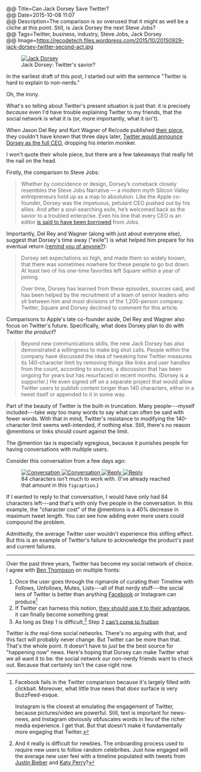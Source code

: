 @@ Title=Can Jack Dorsey Save Twitter?  
@@ Date=2015-10-08 11:07    
@@ Description=The comparison is so overused that it might as well be a cliche at this point. Still, is Jack Dorsey the next Steve Jobs?  
@@ Tags=Twitter, business, industry, Steve Jobs, Jack Dorsey  
@@ Image=https://recodetech.files.wordpress.com/2015/10/20150929-jack-dorsey-twitter-second-act.jpg

<!-- LazyLoad -->
<!-- http://www.appelsiini.net/projects/lazyload -->
<script src="/js/lazyload.js"></script>
<script type="text/javascript" charset="utf-8">
	$(function() {
		$("img.lazy").show().lazyload({
			effect: "fadeIn"
		});
	});
</script>

<figure>
	<a class="nohover" href="http://d.pr/i/15Oep+">
		<img src="http://d.pr/i/15Oep+" alt="Jack Dorsey">
	</a>
	<figcaption>Jack Dorsey: Twitter's savior?</figcaption>
</figure>

In the earliest draft of this post, I started out with the sentence "Twitter is hard to explain to non-nerds."

Oh, the irony.

What's so telling about Twitter's present situation is just that: it is precisely *because* even I'd have trouble explaining Twitter to my friends, that the social network is what it is (or, more importantly, what it isn't).

When Jason Del Rey and Kurt Wagner of Re/code published [their piece][rc], they couldn't have known that three days later, [Twitter would announce Dorsey as the full CEO][nytimes], dropping his interim moniker.

I won't quote their whole piece, but there are a few takeaways that really hit the nail on the head.

Firstly, the comparison to Steve Jobs:
>Whether by coincidence or design, Dorsey’s comeback closely resembles the Steve Jobs Narrative — a modern myth Silicon Valley entrepreneurs hold up as a map to absolution. Like the Apple co-founder, Dorsey was the impetuous, petulant CEO pushed out by his allies. And after a soul-searching exile, he’s welcomed back as the savior to a troubled enterprise. Even his line that every CEO is an editor [is said to have been borrowed][google] from Jobs.

Importantly, Del Rey and Wagner (along with just about everyone else), suggest that Dorsey's time away ("exile") is what helped him prepare for his eventual return ([remind you of anyone?][wikipedia]):
>Dorsey set expectations so high, and made them so widely known, that there was sometimes nowhere for these people to go but down. At least two of his one-time favorites left Square within a year of joining.
>
>Over time, Dorsey has learned from these episodes, sources said, and has been helped by the recruitment of a team of senior leaders who sit between him and most divisions of the 1,200-person company. Twitter, Square and Dorsey declined to comment for this article.

Comparisons to Apple's late co-founder aside, Del Rey and Wagner also focus on Twitter's future. Specifically, what does Dorsey plan to do with Twitter *the product*?
>Beyond new communications skills, the new Jack Dorsey has also demonstrated a willingness to make big shot calls. People within the company have discussed the idea of tweaking how Twitter measures its 140-character limit by removing things like links and user handles from the count, according to sources, a discussion that has been ongoing for years but has resurfaced in recent months. (Dorsey is a supporter.) He even signed off on a separate project that would allow Twitter users to publish content longer than 140 characters, either in a tweet itself or appended to it in some way.

Part of the beauty of Twitter is the built-in truncation. Many people---myself included---take *way* too many words to say what can often be said with fewer words. With that in mind, Twitter's resistance to modifying the 140-character limit seems well-intended, if nothing else. Still, there's no reason @mentions or links should count against the limit. 

The @mention tax is especially egregious, because it punishes people for having conversations with multiple users.

Consider this conversation from a few days ago:

<figure class="inlinetwo">
	<a class="nohover" href="http://d.pr/i/11xqM+">
		<img class="screenshot lazy" data-original="http://d.pr/i/11xqM+" alt="Conversation">
			<noscript><img class="screenshot" src="http://d.pr/i/11xqM" alt="Conversation"></noscript>
	</a>
	<a class="nohover" href="http://d.pr/i/8LjF+">
		<img class="screenshot lazy" data-original="http://d.pr/i/8LjF+" alt="Reply">
			<noscript><img class="screenshot" src="http://d.pr/i/8LjF+" alt="Reply"></noscript>
	</a>
	<figcaption>84 characters isn't much to work with. (I've already reached that amount in this <code>figcaption</code>.)</figcaption>
</figure>

If I wanted to reply to that conversation, I would have only had 84 characters left---and that's with only five people in the conversation. In this example, the "character cost" of the @mentions is a 40% decrease in maximum tweet length. You can see how adding even more users could compound the problem.

Admittedly, the average Twitter user wouldn't experience this stifling effect. But this is an example of Twitter's failure to acknowledge the product's past and current failures.

***

Over the past three years, Twitter has become my social network of choice. I agree with [Ben Thompson][stratechery] on multiple fronts:
1. Once the user goes through the rigmarole of curating their Timeline with Follows, Unfollows, Mutes, Lists---all of that nerdy stuff---the social lens of Twitter is better than anything [Facebook][stratechery 2] or Instagram can produce[^compare]
2. If Twitter can harness this notion, [they should use it to their advantage][stratechery 3], it can finally become something great
3. As long as Step 1 is difficult,[^really] Step 2 [can't come to fruition][stratechery 4]

Twitter is *the* real-time social networks. There's no arguing with that, and this fact will probably never change. But Twitter can be more than that. That's the whole point. It doesn't have to *just* be the best source for "happening now" news. Here's hoping that Dorsey can make Twitter what we all want it to be: the social network our non-nerdy friends want to check out. Because that certainly isn't the case right now.

[^compare]: Facebook fails in the Twitter comparison because it's largely filled with clickbait. Moreover, what little true news that *does* surface is very BuzzFeed-esque.

	Instagram is the closest at emulating the engagement of Twitter, because pictures/video are powerful. Still, text is important for news-news, and Instagram obviously obfuscates words in lieu of the richer media experience. I get that. But that doesn't make it fundamentally more engaging that Twitter.
[^really]: And it really is difficult for newbies. The onboarding process used to require new users to follow random celebrities. Just how engaged will the average new user feel with a timeline populated with tweets from [Justin Bieber][twitter] and [Katy Perry][twitter 2]? 

[google]: https://books.google.com/books?id=ygwDHny6vpkC&pg=PT144&lpg=PT144&dq=steve+jobs+ceo+editor+quote&source=bl&ots=SV0M4Wd45N&sig=nbOujKjyf-dRvEpTMnCwgVZDwxA&hl=en&sa=X&ved=0CFQQ6AEwC2oVChMIupyHyZWkyAIVyeeACh3_7Au0#v=onepage&q=steve%20jobs%20ceo%20editor%20quote&f=false
[nytimes]: http://www.nytimes.com/video/multimedia/100000003958874/twitter-makes-jack-dorsey-permanent-ceo.html
[rc]: http://recode.net/2015/10/02/why-jack-dorsey-is-ready-to-save-twitter/
[stratechery]: https://stratechery.com/2015/twitters-moment/
[stratechery 2]: https://stratechery.com/2015/the-facebook-epoch/
[stratechery 3]: https://stratechery.com/2015/twitter-might/
[stratechery 4]: https://stratechery.com/2014/twitter-market/
[twitter]: https://twitter.com/JustinBieber
[twitter 2]: https://twitter.com/katyperry
[wikipedia]: https://en.wikipedia.org/wiki/Steve_Jobs#NeXT_computer